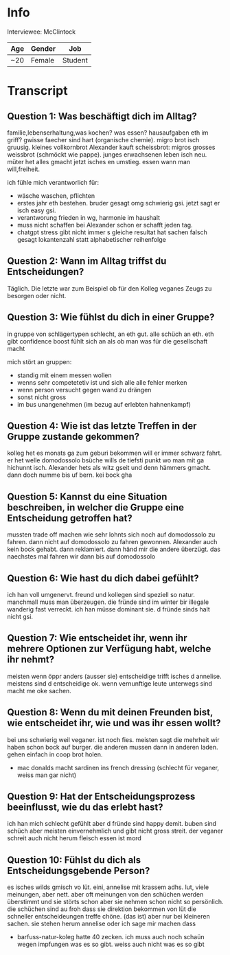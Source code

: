 # Info
Interviewee: McClintock

| Age   | Gender | Job 	   |
| ----- | ------ | ------- |
| ~20   | Female | Student |

# Transcript
## Question 1: Was beschäftigt dich im Alltag?
familie,lebenserhaltung,was kochen? was essen? hausaufgaben eth im griff? 
gwisse faecher sind hart (organische chemie). migro brot isch gruusig. kleines vollkornbrot
Alexander kauft scheissbrot: migros grosses weissbrot (schmöckt wie pappe).
junges erwachsenen leben isch neu. müter het alles gmacht jetzt isches en umstieg. essen wann man will,freiheit.

ich fühle mich verantworlich für:
* wäsche waschen, pflichten
* erstes jahr eth bestehen. bruder gesagt omg schwierig gsi. jetzt sagt er isch easy gsi.
* verantworung frieden in wg, harmonie im haushalt
* muss nicht schaffen bei Alexander schon er schafft jeden tag.
* chatgpt stress gibt nicht immer s gleiche resultat hat sachen falsch gesagt lokantenzahl statt alphabetischer reihenfolge

## Question 2: Wann im Alltag triffst du Entscheidungen?
Täglich. Die letzte war zum Beispiel ob für den Kolleg veganes Zeugs zu besorgen oder nicht.

## Question 3: Wie fühlst du dich in einer Gruppe?
in gruppe von schlägertypen schlecht, an eth gut. alle schüch an eth. eth gibt confidence boost fühlt sich an als ob man was für die gesellschaft macht

mich stört an gruppen:
* standig mit einem messen wollen
* wenns sehr competetetiv ist und sich alle alle fehler merken
* wenn person versucht gegen wand zu drängen
* sonst nicht gross
* im bus unangenehmen (im bezug auf erlebten hahnenkampf)

## Question 4: Wie ist das letzte Treffen in der Gruppe zustande gekommen?
kolleg het es monats ga zum geburi bekommen will er immer schwarz fahrt. er het welle domodossolo bsüche wills de tiefsti punkt wo man mit ga hichunnt isch. Alexander hets als witz gseit und denn hämmers gmacht. dann doch numme bis uf bern. kei bock gha

## Question 5: Kannst du eine Situation beschreiben, in welcher die Gruppe eine Entscheidung getroffen hat?
mussten trade off machen wie sehr lohnts sich noch auf domodossolo zu fahren. dann nicht auf domodossolo zu fahren gewonnen. Alexander auch kein bock gehabt. dann reklamiert. dann händ mir die andere überzügt. das naechstes mal fahren wir dann bis auf domodossolo

## Question 6: Wie hast du dich dabei gefühlt?
ich han voll umgenervt. freund und kollegen sind speziell so natur. manchmall muss man überzeugen. die fründe sind im winter bir illegale wanderig fast verreckt. ich han müsse dominant sie. d fründe sinds halt nicht gsi.

## Question 7: Wie entscheidet ihr, wenn ihr mehrere Optionen zur Verfügung habt, welche ihr nehmt?
meisten wenn öppr anders (ausser sie) entscheidige trifft isches d annelise. meistens sind d entscheidige ok. wenn vernunftige leute unterwegs sind macht me oke sachen.

## Question 8: Wenn du mit deinen Freunden bist, wie entscheidet ihr, wie und was ihr essen wollt?
bei uns schwierig weil veganer. ist noch fies. meisten sagt die mehrheit wir haben schon bock auf burger. die anderen mussen dann in anderen laden. gehen einfach in coop brot holen.
* mac donalds macht sardinen ins french dressing (schlecht für veganer, weiss man gar nicht)

## Question 9: Hat der Entscheidungsprozess beeinflusst, wie du das erlebt hast?
ich han mich schlecht gefühlt aber d fründe sind happy demit. buben sind schüch aber meisten einvernehmlich und gibt nicht gross streit. der veganer schreit auch nicht herum fleisch essen ist mord

## Question 10: Fühlst du dich als Entscheidungsgebende Person?
es isches wilds gmisch vo lüt. eini, annelise mit krassem adhs. lut, viele meinungen, aber nett. aber oft meinungen von den schüchen werden überstimmt und sie störts schon aber sie nehmen schon nicht so persönlich. die schüchen sind au froh dass sie direktion bekommen von lüt die schneller entscheideungen treffe chöne. (das ist) aber nur bei kleineren sachen. sie stehen herum annelise oder ich sage mir machen dass

* barfuss-natur-koleg hatte 40 zecken. ich muss auch noch schaün wegen impfungen was es so gibt. weiss auch nicht was es so gibt
